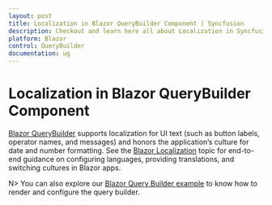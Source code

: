 ```yaml
---
layout: post
title: Localization in Blazor QueryBuilder Component | Syncfusion
description: Checkout and learn here all about Localization in Syncfusion Blazor QueryBuilder component and more.
platform: Blazor
control: QueryBuilder
documentation: ug
---
```


# Localization in Blazor QueryBuilder Component

[Blazor QueryBuilder](https://www.syncfusion.com/blazor-components/blazor-query-builder) supports localization for UI text (such as button labels, operator names, and messages) and honors the application’s culture for date and number formatting. See the [Blazor Localization](https://blazor.syncfusion.com/documentation/common/localization) topic for end-to-end guidance on configuring languages, providing translations, and switching cultures in Blazor apps.

N> You can also explore our [Blazor Query Builder example](https://blazor.syncfusion.com/demos/query-builder/default-functionalities?theme=bootstrap5) to know how to render and configure the query builder.